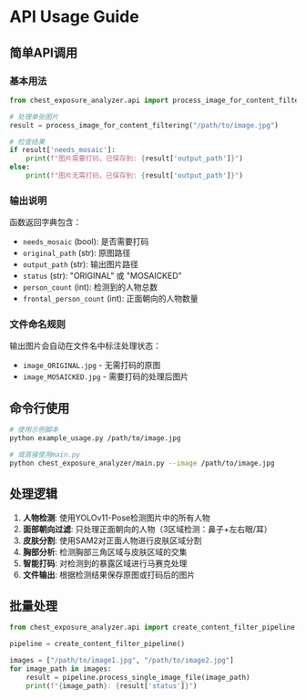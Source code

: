 # API Usage Guide

## 简单API调用

### 基本用法

```python
from chest_exposure_analyzer.api import process_image_for_content_filtering

# 处理单张图片
result = process_image_for_content_filtering("/path/to/image.jpg")

# 检查结果
if result['needs_mosaic']:
    print(f"图片需要打码，已保存到: {result['output_path']}")
else:
    print(f"图片无需打码，已保存到: {result['output_path']}")
```

### 输出说明

函数返回字典包含：
- `needs_mosaic` (bool): 是否需要打码
- `original_path` (str): 原图路径
- `output_path` (str): 输出图片路径
- `status` (str): "ORIGINAL" 或 "MOSAICKED"
- `person_count` (int): 检测到的人物总数
- `frontal_person_count` (int): 正面朝向的人物数量

### 文件命名规则

输出图片会自动在文件名中标注处理状态：
- `image_ORIGINAL.jpg` - 无需打码的原图
- `image_MOSAICKED.jpg` - 需要打码的处理后图片

## 命令行使用

```bash
# 使用示例脚本
python example_usage.py /path/to/image.jpg

# 或直接使用main.py
python chest_exposure_analyzer/main.py --image /path/to/image.jpg
```

## 处理逻辑

1. **人物检测**: 使用YOLOv11-Pose检测图片中的所有人物
2. **面部朝向过滤**: 只处理正面朝向的人物（3区域检测：鼻子+左右眼/耳）
3. **皮肤分割**: 使用SAM2对正面人物进行皮肤区域分割
4. **胸部分析**: 检测胸部三角区域与皮肤区域的交集
5. **智能打码**: 对检测到的暴露区域进行马赛克处理
6. **文件输出**: 根据检测结果保存原图或打码后的图片

## 批量处理

```python
from chest_exposure_analyzer.api import create_content_filter_pipeline

pipeline = create_content_filter_pipeline()

images = ["/path/to/image1.jpg", "/path/to/image2.jpg"]
for image_path in images:
    result = pipeline.process_single_image_file(image_path)
    print(f"{image_path}: {result['status']}")
```